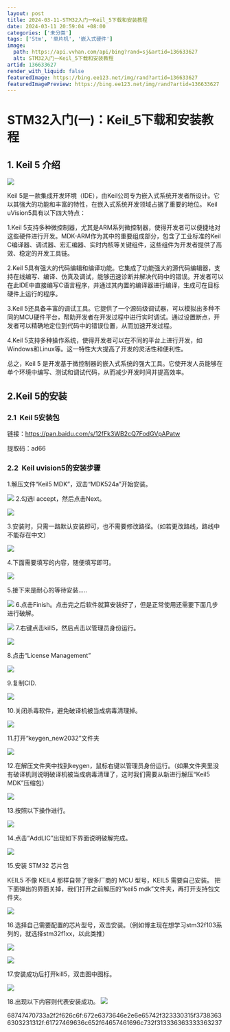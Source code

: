 ```yaml
---
layout: post
title: 2024-03-11-STM32入门一Keil_5下载和安装教程
date: 2024-03-11 20:59:04 +08:00
categories: ['未分类']
tags: ['Stm', '单片机', '嵌入式硬件']
image:
  path: https://api.vvhan.com/api/bing?rand=sj&artid=136633627
  alt: STM32入门一Keil_5下载和安装教程
artid: 136633627
render_with_liquid: false
featuredImage: https://bing.ee123.net/img/rand?artid=136633627
featuredImagePreview: https://bing.ee123.net/img/rand?artid=136633627
---
```


# STM32入门(一)：Keil\_5下载和安装教程

## 1. Keil 5 介绍

![](https://i-blog.csdnimg.cn/blog_migrate/c9d10feab72d8093a5eb8a64aae03137.png)

Keil 5是一款集成开发环境（IDE），由Keil公司专为嵌入式系统开发者所设计。它以其强大的功能和丰富的特性，在嵌入式系统开发领域占据了重要的地位。 Keil uVision5具有以下四大特点：

1.Keil 5支持多种微控制器，尤其是ARM系列微控制器，使得开发者可以便捷地对这些硬件进行开发。MDK-ARM作为其中的重要组成部分，包含了工业标准的Keil C编译器、调试器、宏汇编器、实时内核等关键组件，这些组件为开发者提供了高效、稳定的开发工具链。

2.Keil 5具有强大的代码编辑和编译功能。它集成了功能强大的源代码编辑器，支持在线编写、编译、仿真及调试，能够迅速诊断并解决代码中的错误。开发者可以在此IDE中直接编写C语言程序，并通过其内置的编译器进行编译，生成可在目标硬件上运行的程序。

3.Keil 5还具备丰富的调试工具。它提供了一个源码级调试器，可以模拟出多种不同的MCU硬件平台，帮助开发者在开发过程中进行实时调试。通过设置断点，开发者可以精确地定位到代码中的错误位置，从而加速开发过程。

4.Keil 5支持多种操作系统，使得开发者可以在不同的平台上进行开发，如Windows和Linux等。这一特性大大提高了开发的灵活性和便利性。

总之，Keil 5 是开发基于微控制器的嵌入式系统的强大工具。它使开发人员能够在单个环境中编写、测试和调试代码，从而减少开发时间并提高效率。

## 2.Keil 5的安装

### 2.1  Keil 5安装包

链接：https://pan.baidu.com/s/12fFk3WB2cQ7FodGVpAPatw
  
提取码：ad66

### 2.2  Keil uvision5的安装步骤

1.解压文件“Keil5 MDK”，双击“MDK524a”开始安装。

![](https://i-blog.csdnimg.cn/blog_migrate/992b73230840e2c2e63aa6a2473f1989.png)
2.勾选I accept，然后点击Next。

![](https://i-blog.csdnimg.cn/blog_migrate/339f5f182365cb516abdcfeb12a039d1.png)

3.安装时，只需一路默认安装即可，也不需要修改路径。（如若更改路线，路线中不能存在中文）

![](https://i-blog.csdnimg.cn/blog_migrate/146d5aeef697a61adae06e3bd12daf92.png)

4.下面需要填写的内容，随便填写即可。

![](https://i-blog.csdnimg.cn/blog_migrate/e6a505d46a774f014cf25a397c358837.png)

5.接下来是耐心的等待安装.....

![](https://i-blog.csdnimg.cn/blog_migrate/3201e9137be949ea0e68e5c134750171.png)
6.点击Finish。点击完之后软件就算安装好了，但是正常使用还需要下面几步进行破解。

![](https://i-blog.csdnimg.cn/blog_migrate/48a9c7d83b059498c7aecc64be438dce.png)
7.右键点击kill5，然后点击以管理员身份运行。

![](https://i-blog.csdnimg.cn/blog_migrate/ca61aabe4f53069b06b8403426e24218.png)

8.点击“License Management”

![](https://i-blog.csdnimg.cn/blog_migrate/fd462576ca769bc616550eb8d13d54ef.png)

9.复制CID.

![](https://i-blog.csdnimg.cn/blog_migrate/249ed757da9824a91df98b99cf2cbed9.png)

10.关闭杀毒软件，避免破译机被当成病毒清理掉。

![](https://i-blog.csdnimg.cn/blog_migrate/33fb4c96affb6152f375ae44b8944939.png)

11.打开“keygen\_new2032”文件夹

![](https://i-blog.csdnimg.cn/blog_migrate/fd74e9f45595d1aa44e7f004eac887f5.png)

12.在解压文件夹中找到keygen，鼠标右键以管理员身份运行。（如果文件夹里没有破译机则说明破译机被当成病毒清理了，这时我们需要从新进行解压“Keil5 MDK”压缩包）

![](https://i-blog.csdnimg.cn/blog_migrate/96f75807846711904bde5e3ecbcdf595.png)

13.按照以下操作进行。

![](https://i-blog.csdnimg.cn/blog_migrate/e537926fd0603407603ba8cb5e352450.png)

14.点击“AddLIC”出现如下界面说明破解完成。

![](https://i-blog.csdnimg.cn/blog_migrate/17c05a913d37b856946e975e0fe77ec7.png)

15.安装 STM32 芯片包

KEIL5 不像 KEIL4 那样自带了很多厂商的 MCU 型号，KEIL5 需要自己安装。 把下面弹出的界面关掉，我们打开之前解压的“keil5 mdk”文件夹，再打开支持包文件夹。

![](https://i-blog.csdnimg.cn/blog_migrate/0d33c833200a08c17ffdec87f0b9a482.png)

16.选择自己需要配置的芯片型号，双击安装。（例如博主现在想学习stm32f103系列的，就选择stm32f1xx，以此类推）

![](https://i-blog.csdnimg.cn/blog_migrate/4186748c276cbd1ac5069f4ebf8e9bb7.png)

![](https://i-blog.csdnimg.cn/blog_migrate/4ac682371f641ff38a92215471d65803.png)

17.安装成功后打开kill5，双击图中图标。

![](https://i-blog.csdnimg.cn/blog_migrate/e697f9ae47d5cc1c1d77e8308990243c.png)

18.出现以下内容则代表安装成功。
![](https://i-blog.csdnimg.cn/blog_migrate/ecd44719e395ae3905ec4158b71940d7.png)

68747470733a2f2f626c6f:672e6373646e2e6e65742f323330315f37383636303231312f:61727469636c652f64657461696c732f313336363333363237